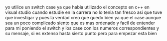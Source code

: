 yo utilice un switch case ya que habia utilizado el concepto en c++ en visual studio
cuando estudie en la carrera no lo tenia tan fresco asi que tuve que investigar y 
pues la verdad creo que quedo bien ya que el case aunque sea un poco complicado siento
que es mas ordenado y facil de entender para mi poniendo el switch y los case con los numeros
correspondientes y su mensaje, si es extenso hasta sierto punto pero para empezar 
esta bien